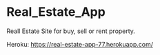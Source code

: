 # Real_Estate_App
 Reall Estate Site for buy, sell or rent property.
 
 Heroku: https://real-estate-app-77.herokuapp.com/
